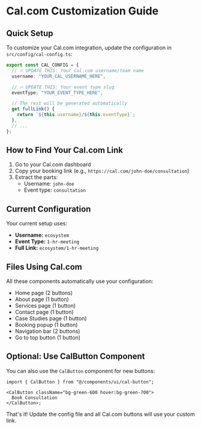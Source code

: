 # Cal.com Customization Guide

## Quick Setup

To customize your Cal.com integration, update the configuration in `src/config/cal-config.ts`:

```typescript
export const CAL_CONFIG = {
  // 🔥 UPDATE THIS: Your Cal.com username/team name
  username: "YOUR_CAL_USERNAME_HERE",

  // 🔥 UPDATE THIS: Your event type slug
  eventType: "YOUR_EVENT_TYPE_HERE",

  // The rest will be generated automatically
  get fullLink() {
    return `${this.username}/${this.eventType}`;
  },
  // ...
};
```

## How to Find Your Cal.com Link

1. Go to your Cal.com dashboard
2. Copy your booking link (e.g., `https://cal.com/john-doe/consultation`)
3. Extract the parts:
   - Username: `john-doe`
   - Event type: `consultation`

## Current Configuration

Your current setup uses:

- **Username:** `ecosystem`
- **Event Type:** `1-hr-meeting`
- **Full Link:** `ecosystem/1-hr-meeting`

## Files Using Cal.com

All these components automatically use your configuration:

- Home page (2 buttons)
- About page (1 button)
- Services page (1 button)
- Contact page (1 button)
- Case Studies page (1 button)
- Booking popup (1 button)
- Navigation bar (2 buttons)
- Go to top button (1 button)

## Optional: Use CalButton Component

You can also use the `CalButton` component for new buttons:

```tsx
import { CalButton } from "@/components/ui/cal-button";

<CalButton className="bg-green-600 hover:bg-green-700">
  Book Consultation
</CalButton>;
```

That's it! Update the config file and all Cal.com buttons will use your custom link.
